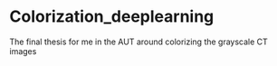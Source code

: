 # Colorization_deeplearning
The final thesis for me in the AUT around colorizing the grayscale CT images
